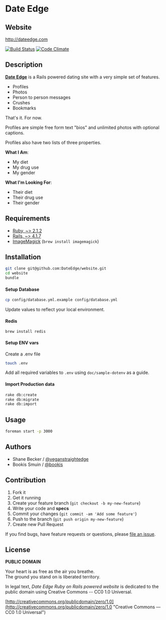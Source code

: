 # Date Edge
## Website

http://dateedge.com

[![Build Status](https://travis-ci.org/DateEdge/website.svg?branch=master)](https://travis-ci.org/dateedge/website)
[![Code Climate](https://codeclimate.com/github/DateEdge/website.png)](https://codeclimate.com/github/DateEdge/website)

## Description

**[Date Edge](https://dateedge.com)**
is a Rails powered dating site with a very simple set of features.

- Profiles
- Photos
- Person to person messages
- Crushes
- Bookmarks

That's it. For now.

Profiles are simple free form text "bios" and unlimited photos with optional captions.

Profiles also have two lists of three properties.

**What I Am**:

- My diet
- My drug use
- My gender

**What I'm Looking For**:

- Their diet
- Their drug use
- Their gender

## Requirements

- [Ruby,  ~> 2.1.2](http://ruby-lang.org)
- [Rails, ~> 4.1.7](https://github.com/rails/rails)
- [ImageMagick](http://imagemagick.org) (`brew install imagemagick`)

## Installation

```bash
git clone git@github.com:DateEdge/website.git
cd website
bundle
```

#### Setup Database

```bash
cp config/database.yml.example config/database.yml
```

Update values to reflect your local environment.

#### Redis

```
brew install redis
```

#### Setup ENV vars

Create a .env file
```bash
touch .env
```

Add all required variables to `.env` using `doc/sample-dotenv` as a guide.

#### Import Production data

```bash
rake db:create
rake db:migrate
rake db:import
```

## Usage

```bash
foreman start -p 3000
```

## Authors

  * Shane Becker / [@veganstraightedge](https://github.com/veganstraightedge)
  * Bookis Smuin / [@bookis](https://github.com/bookis)

## Contribution

1. Fork it
2. Get it running
3. Create your feature branch (`git checkout -b my-new-feature`)
4. Write your code and **specs**
5. Commit your changes (`git commit -am 'Add some feature'`)
6. Push to the branch (`git push origin my-new-feature`)
7. Create new Pull Request

If you find bugs, have feature requests or questions, please
[file an issue](https://github.com/DateEdge/website).


## License

**PUBLIC DOMAIN**

Your heart is as free as the air you breathe. <br>
The ground you stand on is liberated territory.

In legal text, *Date Edge Ruby on Rails powered website* is dedicated to the public domain
using Creative Commons -- CC0 1.0 Universal.

[http://creativecommons.org/publicdomain/zero/1.0](http://creativecommons.org/publicdomain/zero/1.0 "Creative Commons &mdash; CC0 1.0 Universal")
